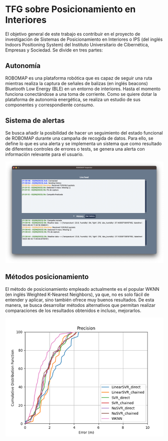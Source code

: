 # TFG sobre Posicionamiento en Interiores

El objetivo general de este trabajo es contribuir en el proyecto de investigación de Sistemas de Posicionamiento en Interiores o IPS (del inglés Indoors Positioning System) del Instituto Universitario de Cibernética, Empresas y Sociedad. Se divide en tres partes:

## Autonomía
ROBOMAP es una plataforma robótica que es capaz de seguir una ruta mientras realiza la captura de señales de balizas (en inglés beacons) Bluetooth Low Energy (BLE) en un entorno de interiores. Hasta el momento funciona conectándose a una toma de corriente. Como se quiere dotar la plataforma de autonomía energética, se realiza un estudio de sus componentes y correspondiente consumo.

## Sistema de alertas
Se busca añadir la posibilidad de hacer un seguimiento del estado funcional de ROBOMAP durante una campaña de recogida de datos. Para ello, se define lo que es una alerta y se implementa un sistema que como resultado de diferentes controles de errores o tests, se genera una alerta con información relevante para el usuario.

<p align="center">
  <img src="Images/AlertsGUI.png" alt="ROBOMAP Inspector">
</p>

## Métodos posicionamiento
El método de posicionamiento empleado actualmente es el popular WKNN (en inglés Weighted K-Nearest Neighbors), ya que, no es solo fácil de entender y aplicar, sino también ofrece muy buenos resultados. De esta manera, se busca desarrollar métodos alternativos que permitan realizar comparaciones de los resultados obtenidos e incluso, mejorarlos.

<p align="center">
  <img src="Images/all_error_plot.png" alt="ROBOMAP Inspector">
</p>
